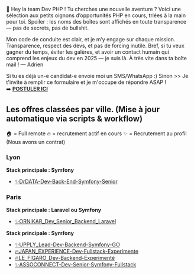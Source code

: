 🎯 Hey la team Dev PHP !
Tu cherches une nouvelle aventure ? Voici une sélection aux petits oignons d’opportunités PHP en cours, triées à la main pour toi.
Spoiler : les noms des boîtes sont affichés en toute transparence — pas de secrets, pas de bullshit.

Mon code de conduite est clair, et je m’y engage sur chaque mission. Transparence, respect des devs, et pas de forcing inutile.
 Bref, si tu veux gagner du temps, éviter les galères, et avoir un contact humain qui comprend les enjeux du dev en 2025 — je suis là.
À très vite dans ta boîte mail !
— Adrien

Si tu es déjà un-e candidat-e envoie moi un SMS/WhatsApp :)
Sinon >> Je t'invite à remplir ce formulaire et je m'occupe de répondre ASAP !</br>
➡️ <b><a href="https://form.jotform.com/251094648903361" target="_blank">POSTULER ICI</a></b>

<!-- START:OFFRES_VILLE_STACK -->
## Les offres classées par ville. (Mise à jour automatique via scripts & workflow)

🏠 = Full remote
🔥 = recrutement actif en cours
✨ = Recrutement au profil (Nous avons un contrat)

### Lyon
**Stack principale : Symfony**
- [✨DrDATA-Dev-Back-End-Symfony-Senior](✨DrDATA-Dev-Back-End-Symfony-Senior.md)



### Paris
**Stack principale : Laravel ou Symfony**
- [✨ORNIKAR_Dev_Senior_Backend_Laravel](✨ORNIKAR_Dev_Senior_Backend_Laravel.md)

**Stack principale : Symfony**
- [✨UPPLY_Lead-Dev-Backend-Symfony-GO](✨UPPLY_Lead-Dev-Backend-Symfony-GO.md)
- [🔥JAPAN_EXPERIENCE-Dev-Fullstack-Experimente](🔥JAPAN_EXPERIENCE-Dev-Fullstack-Experimente.md)
- [🔥LE_FIGARO_Dev-Backend-Experimenté](🔥LE_FIGARO_Dev-Backend-Experimenté.md)
- [✨ASSOCONNECT-Dev-Senior-Symfony-Fullstack](✨ASSOCONNECT-Dev-Senior-Symfony-Fullstack.md)


<!-- END:OFFRES_VILLE_STACK -->
